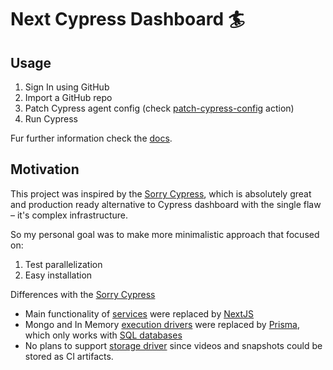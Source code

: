 # Next Cypress Dashboard 🏄

## Usage

1. Sign In using GitHub
2. Import a GitHub repo
3. Patch Cypress agent config (check [patch-cypress-config](https://github.com/umidbekk/next-cypress-dashboard/tree/main/actions/patch-cypress-config) action)
4. Run Cypress

Fur further information check the [docs](/docs).

## Motivation

This project was inspired by the [Sorry Cypress](https://github.com/sorry-cypress/sorry-cypress),
which is absolutely great and production ready alternative to Cypress dashboard
with the single flaw – it's complex infrastructure.

So my personal goal was to make more minimalistic approach that focused on:

1. Test parallelization
2. Easy installation

Differences with the [Sorry Cypress](https://github.com/sorry-cypress/sorry-cypress)

- Main functionality of [services](https://sorry-cypress.dev/terminology)
  were replaced by [NextJS](https://nextjs.org)
- Mongo and In Memory [execution drivers](https://sorry-cypress.dev/director/execution)
  were replaced by [Prisma](https://www.prisma.io/), which only works with
  [SQL databases](https://www.prisma.io/docs/reference/database-reference/supported-databases)
- No plans to support [storage driver](https://sorry-cypress.dev/director/storage)
  since videos and snapshots could be stored as CI artifacts.
